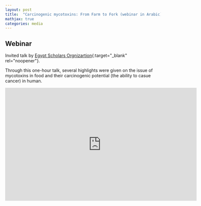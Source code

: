 ```yaml
---
layout: post
title:  "Carcinogenic mycotoxins: From Farm to Fork (webinar in Arabic)"
mathjax: true
categories: media
---
```


## Webinar

Invited talk by [Egypt Scholars Orgnizartion](https://egyptscholars.org/){:target="_blank" rel="noopener"}.

Through this one-hour talk, several highlights were given on the issue of mycotoxins in food and their carcinogenic potential (the ability to casue cancer) in human. 

<div style="text-align:center">
<iframe width="620" height="365" src="https://www.youtube.com/embed/ZGtk-ZGcPPE" title="YouTube video player" frameborder="0" allow="accelerometer; autoplay; clipboard-write; encrypted-media; gyroscope; picture-in-picture" allowfullscreen></iframe>
</div>
